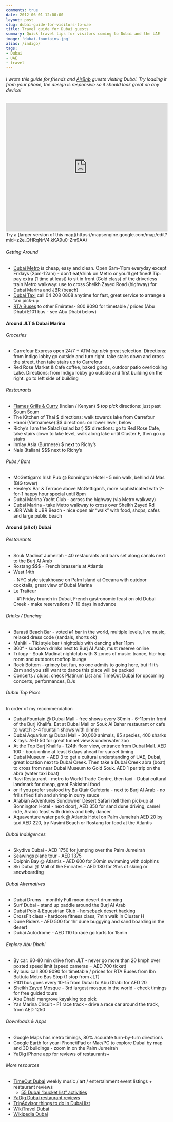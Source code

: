 ```yaml
---
comments: true
date: 2012-06-01 12:00:00
layout: post
slug: dubai-guide-for-visitors-to-uae
title: Travel guide for Dubai guests
summary: Quick travel tips for visitors coming to Dubai and the UAE
image: 'dubai-fountains.jpg'
alias: /indigo/
tags:
- Dubai
- UAE
- travel
---
```


###### I wrote this guide for friends and [AirBnb](https://www.airbnb.com/users/show/1207007) guests visiting Dubai. Try loading it from your phone, the design is responsive so it should look great on any device!
<iframe width="100%" height="400" frameborder="0" marginheight="0" marginwidth="0" scrolling="no" src="http://mapsengine.google.com/map/u/0/embed?mid=z2e_QHRqNrV4.kKA9u0-Zm9AA&amp;ll=25.073472,55.137548&amp;spn=0.013605,0.030041&amp;z=15"></iframe>
Try a [larger version of this map](https://mapsengine.google.com/map/edit?mid=z2e_QHRqNrV4.kKA9u0-Zm9AA)


###### Getting Around
- [Dubai Metro](http://dubaimetro.eu/dubai-metro-map) is cheap, easy and clean. Open 6am-11pm everyday except Fridays (2pm-12am) - don’t eat/drink on Metro or you’ll get fined! Tip: pay extra (1 time at least) to sit in front (Gold class) of the driverless train
Metro walkway: use  to cross Sheikh Zayed Road (highway) for Dubai Marina and JBR (beach)
- [Dubai Taxi](http://dtc.dubai.ae/en/Pages/default.aspx) call 04 208 0808 anytime for fast, great service to arrange a taxi pick-up
- [RTA Buses](http://www.rta.ae/wpsv5/wps/portal/rta/home/about/agencies/public-transport/about/inter-emirates-buses) to other Emirates- 800 9090 for timetable / prices (Abu Dhabi E101 bus - see Abu Dhabi below)


#### Around JLT & Dubai Marina
###### Groceries
- Carrefour Express open 24/7 + ATM   *top pick*   great selection. Directions: from Indigo lobby go outside and turn right. take stairs down and cross the street, then take stairs up to Carrefour
- Red Rose Market & Cafe coffee, baked goods, outdoor patio overlooking Lake. Directions: from Indigo lobby go outside and first building on the right. go to left side of building

###### Restaurants
- [Flames Grills & Curry](http://www.flames.ae) (Indian / Kenyan) $  *top pick*  directions: just past Soum Soum
- The Kitchen of Thai $ directions: walk towards lake from Carrefour
- Hanoi (Vietnamese) $$ directions: on lower level, below
- Richy’s I am the Salad (salad bar) $$  directions: go to Red Rose Cafe, take stairs down to lake level, walk along lake until Cluster F, then go up stairs
- Innlay Asia (Burmese) $ next to Richy’s
- Nais (Italian) $$$ next to Richy’s

###### Pubs / Bars
- McGettigan’s Irish Pub @ Bonnington Hotel - 5 min walk, behind Al Mas (BIG tower)
- Healey’s Bar & Terrace above McGettigan’s,  more sophisticated with 2-for-1 happy hour special until 8pm
- Dubai Marina Yacht Club - across the highway (via Metro walkway)
- Dubai Marina - take Metro walkway to cross over Sheikh Zayed Rd
- JBR Walk & JBR Beach - nice open air “walk” with food, shops, cafes and large public beach


#### Around (all of) Dubai
###### Restaurants
- Souk Madinat Jumeirah - 40 restaurants and bars set along canals next to the Burj Al Arab
- Rostang $$$ - French brasserie at Atlantis
- West 14th $$$$ - NYC style steakhouse on Palm Island at Oceana with outdoor cocktails, great view of Dubai Marina
- Le Traiteur $$$$ - #1 Friday brunch in Dubai, French gastronomic feast on old Dubai Creek - make reservations 7-10 days in advance

###### Drinks / Dancing
- Barasti Beach Bar - voted #1 bar in the world, multiple levels, live music, relaxed dress code (sandals, shorts ok)
- Mahiki - Tiki style bar / nightclub with dancing after 11pm
- 360° - sundown drinks next to Burj Al Arab, must reserve online
- Trilogy - Souk Madinat nightclub with 3 zones of music: trance, hip-hop room and outdoors rooftop lounge
- Rock Bottom - grimey but fun, no one admits to going here, but if it’s 2am and you still want to dance this place will be packed
- Concerts / clubs: check Platinum List and TimeOut Dubai for upcoming concerts, performances, DJs

###### Dubai Top Picks
In order of my recommendation
- Dubai Fountain @ Dubai Mall - free shows every 30min - 6-11pm in front of the Burj Khalifa. Eat at Dubai Mall or Souk Al Bahar restaurant or cafe to watch 3-4 fountain shows with dinner
- Dubai Aquarium @ Dubai Mall - 30,000 animals, 85 species, 400 sharks & rays. AED 50 for great tunnel view & underwater zoo
- At the Top Burj Khalifa - 124th floor view, entrance from Dubai Mall. AED 100 - book online at least 6 days ahead for sunset timing
- Dubai Museum - AED 3 to get a cultural understanding of UAE, Dubai, great location next to Dubai Creek. Then take a Dubai Creek abra (boat) to cross from near Dubai Museum to Gold Souk. AED 1 per trip on the abra (water taxi boat)
- Ravi Restaurant - metro to World Trade Centre, then taxi - Dubai cultural landmark for cheap, great Pakistani food
- or if you prefer seafood try Bu Qtair Cafeteria - next to Burj Al Arab - no frills fried fish and shrimp in curry sauce
- Arabian Adventures Sundowner Desert Safari (tell them pick-up at Bonnington Hotel - next door), AED 350 for sand dune driving, camel ride, Arabic feast with drinks and belly dancer
- Aquaventure water park @ Atlantis Hotel on Palm Jumeirah AED 20 by taxi AED 220, try Nasimi Beach or Rostang for food at the Atlantis

###### Dubai Indulgences
- Skydive Dubai - AED 1750 for jumping over the Palm Jumeirah
- Seawings plane tour - AED 1375
- Dolphin Bay @ Atlantis - AED 600 for 30min swimming with dolphins
- Ski Dubai @ Mall of the Emirates - AED 180 for 2hrs of skiing or snowboarding

###### Dubai Alternatives
- Dubai Drums - monthly Full moon desert drumming
- Surf Dubai - stand up paddle around the Burj Al Arab
- Dubai Polo & Equestrian Club - horseback desert hacking
- CrossFit class - hardcore fitness class, 7min walk in Cluster H
- Dune Riders - AED 500 for 1hr dune buggying and sand boarding in the desert
- Dubai Autodrome - AED 110 to race go karts for 15min

###### Explore Abu Dhabi
- By car: 60-80 min drive from JLT - never go more than 20 kmph over posted speed limit (speed cameras = AED 700 ticket)
- By bus: call 800 9090 for timetable / prices for RTA Buses from Ibn Battuta Metro Bus Stop (1 stop from JLT)
- E101 bus goes every 10-15 from Dubai to Abu Dhabi for AED 20
- Sheikh Zayed Mosque - 3rd largest mosque in the world - check timings for free guided tours
- Abu Dhabi mangrove kayaking top pick
- Yas Marina Circuit - F1 race track - drive a race car around the track, from AED 1250

###### Downloads & Apps
- Google Maps has metro timings, 80% accurate turn-by-turn directions
- Google Earth for your iPhone/iPad or Mac/PC to explore Dubai by map and 3D buildings - zoom in on the Palm Jumeirah
- YaDig iPhone app for reviews of restaurants+

###### More resources
- [TimeOut Dubai](http://www.timeoutdubai.com/) weekly music / art / entertainment event listings + restaurant reviews
  + [55 Dubai “bucket list” activities](http://www.timeoutdubai.com/aroundtown/features/40912-the-dubai-bucket-list/page/1)
- [YaDig Dubai restaurant reviews](http://www.yadig.com/Dubai/Reviews/)
- [TripAdvisor things to do in Dubai list](http://www.tripadvisor.com/Attractions-g295424-Activities-Dubai_Emirate_of_Dubai.html)
- [WikiTravel Dubai](http://wikitravel.org/en/Dubai)
- [Wikipedia Dubai](http://en.wikipedia.org/wiki/Dubai)